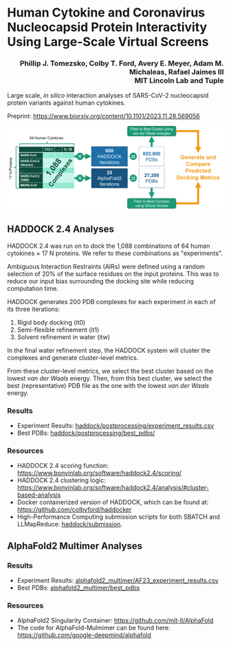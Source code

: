 # Human Cytokine and Coronavirus Nucleocapsid Protein Interactivity Using Large-Scale Virtual Screens

<h3 align="right">Phillip J. Tomezsko, Colby T. Ford, Avery E. Meyer, Adam M. Michaleas, Rafael Jaimes III<br>MIT Lincoln Lab and Tuple</h4>

Large scale, _in silico_ interaction analyses of SARS-CoV-2 nucleocapsid protein variants against human cytokines.

Preprint: https://www.biorxiv.org/content/10.1101/2023.11.28.569056

![](/img/Experiments.png)


## HADDOCK 2.4 Analyses

HADDOCK 2.4 was run on to dock the 1,088 combinations of 64 human cytokines × 17 N proteins. We refer to these combinations as "experiments".

Ambiguous Interaction Restraints (AIRs) were defined using a random selection of 20% of the surface residues on the input proteins. This was to reduce our input bias surrounding the docking site while reducing computation time.

HADDOCK generates 200 PDB complexes for each experiment in each of its three iterations:
1. Rigid body docking (it0)
2. Semi-flexible refinement (it1)
3. Solvent refinement in water (itw)

In the final water refinement step, the HADDOCK system will cluster the complexes and generate cluster-level metrics.

From these cluster-level metrics, we select the best cluster based on the lowest _van der Waals_ energy. Then, from this best cluster, we select the best (representative) PDB file as the one with the lowest _van der Waals_ energy.


### Results

- Experiment Results: [haddock/postprocessing/experiment_results.csv](haddock/postprocessing/experiment_results.csv)
- Best PDBs: [haddock/postprocessing/best_pdbs/](haddock/postprocessing/best_pdbs/)

### Resources

- HADDOCK 2.4 scoring function: https://www.bonvinlab.org/software/haddock2.4/scoring/
- HADDOCK 2.4 clustering logic: https://www.bonvinlab.org/software/haddock2.4/analysis/#cluster-based-analysis
- Docker containerized version of HADDOCK, which can be found at: https://github.com/colbyford/haddocker
- High-Performance Computing submission scripts for both SBATCH and LLMapReduce: [haddock/submission](haddock/submission).


## AlphaFold2 Multimer Analyses

### Results

- Experiment Results: [alphafold2_multimer/AF23_experiment_results.csv](alphafold2_multimer/AF23_experiment_results.csv)
- Best PDBs: [alphafold2_multimer/best_pdbs](alphafold2_multimer/best_pdbs)


### Resources
- AlphaFold2 Singularity Container: https://github.com/mit-ll/AlphaFold
- The code for AlphaFold-Mulmimer can be found here: https://github.com/google-deepmind/alphafold


<!--
## Data Explorer App

We have provided a basic data explorer that allows for the generation of figures and the viewing of the PDB complexes. This application is written in Streamlit. To run the application locally, run the following commands:

```sh
cd app/
streamlit run Home.py
```-->
